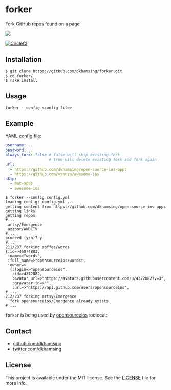 # forker

Fork GitHub repos found on a page

![](http://i.giphy.com/n1JN4fSrXovJe.gif)

[![CircleCI](https://img.shields.io/circleci/project/dkhamsing/forker.svg)]()

## Installation

```shell
$ git clone https://github.com/dkhamsing/forker.git
$ cd forker/
$ rake install
```

## Usage

```
forker --config <config file>
```

## Example

YAML [config file](bin/config.yml):

```yml
username: ..
password: ..
always_fork: false # false will skip existing fork
                   # true will delete existing fork and fork again
url:
  - https://github.com/dkhamsing/open-source-ios-apps
  - https://github.com/vsouza/awesome-ios
skip:
  - mac-apps
  - awesome-ios
```

```shell
$ forker --config config.yml
loading config: config.yml ...
getting content from https://github.com/dkhamsing/open-source-ios-apps
getting links
getting repos
#...
 artsy/Emergence
 azzoor/WWDCTV
#...
proceed (y/n)? y
#...
211/237 forking soffes/words
{:id=>46074803,
 :name=>"words",
 :full_name=>"opensourceios/words",
 :owner=>
  {:login=>"opensourceios",
   :id=>4372882,
   :avatar_url=>"https://avatars.githubusercontent.com/u/4372882?v=3",
   :gravatar_id=>"",
   :url=>"https://api.github.com/users/opensourceios",
# ...
212/237 forking artsy/Emergence
  fork opensourceios/Emergence already exists
# ...
```

`forker` is being used by [opensourceios](https://github.com/opensourceios) :octocat:

## Contact

- [github.com/dkhamsing](https://github.com/dkhamsing)
- [twitter.com/dkhamsing](https://twitter.com/dkhamsing)

## License

This project is available under the MIT license. See the [LICENSE](LICENSE) file for more info.
